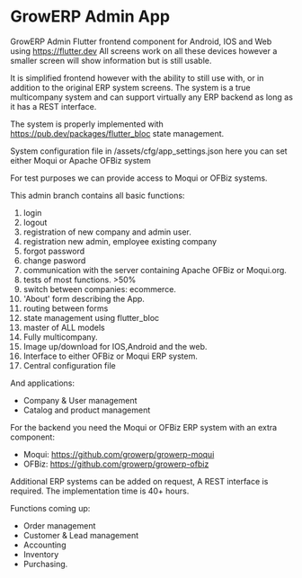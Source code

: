 # GrowERP Admin App

GrowERP Admin Flutter frontend component for Android, IOS and Web using https://flutter.dev
All screens work on all these devices however a smaller screen will show information but is still usable.

It is simplified frontend however with the ability to still use with, or in addition to the original ERP system screens.
The system is a true multicompany system and can support virtually any ERP backend as long as it has a REST interface.

The system is properly implemented with https://pub.dev/packages/flutter_bloc state management.

System configuration file in /assets/cfg/app_settings.json
here you can set either Moqui or Apache OFBiz system

For test purposes we can provide access to Moqui or OFBiz systems.

This admin branch contains all basic functions:

1. login
2. logout
3. registration of new company and admin user.
4. registration new admin, employee existing company
5. forgot password
6. change pasword
7. communication with the server containing Apache OFBiz or Moqui.org.
8. tests of most functions. >50%
9. switch between companies: ecommerce.
10. 'About' form describing the App.
11. routing between forms
12. state management using flutter_bloc
13. master of ALL models
14. Fully multicompany.
15. Image up/download for IOS,Android and the web.
16. Interface to either OFBiz or Moqui ERP system.
17. Central configuration file

And applications:
* Company & User management
* Catalog and product management

For the backend you need the Moqui or OFBiz ERP system
  with an extra component:
  - Moqui:  https://github.com/growerp/growerp-moqui
  - OFBiz:  https://github.com/growerp/growerp-ofbiz

Additional ERP systems can be added on request, A REST interface is required.
The implementation time is 40+ hours.

Functions coming up:
* Order management
* Customer & Lead management
* Accounting
* Inventory
* Purchasing.
